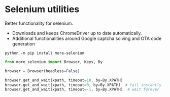# Selenium utilities

Better functionality for selenium.

- Downloads and keeps ChromeDriver up to date automatically.
- Additional functionalities around Google captcha solving and OTA code generation

`python -m pip install more-selenium`


```py
from more_selenium import Browser, Keys, By

browser = Browser(headless=False)

browser.get_and_wait(xpath, timeout=10, by=By.XPATH)
browser.get_and_wait(xpath, timeout=0, by=By.XPATH)  # fail instantly if not present
browser.get_and_wait(xpath, timeout=-1, by=By.XPATH)  # wait forever
```
